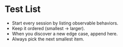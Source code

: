 # Test List

- Start every session by listing observable behaviors.
- Keep it ordered (smallest → larger).
- When you discover a new edge case, append here.
- Always pick the next smallest item.
